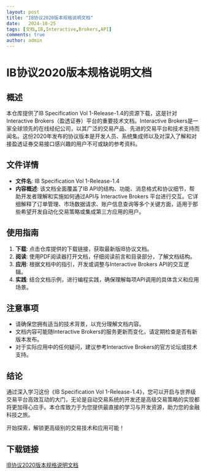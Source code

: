```yaml
---
layout: post
title: "IB协议2020版本规格说明文档"
date:   2024-10-25
tags: [文档,IB,Interactive,Brokers,API]
comments: true
author: admin
---
```

# IB协议2020版本规格说明文档

## 概述

本仓库提供了IB Specification Vol 1-Release-1.4的资源下载，这是针对Interactive Brokers（盈透证券）平台的重要技术文档。Interactive Brokers是一家全球领先的在线经纪公司，以其广泛的交易产品、先进的交易平台和技术支持而闻名。这份2020年发布的协议版本是开发人员、系统集成师以及对深入了解和对接盈透证券交易接口感兴趣的用户不可或缺的参考资料。

## 文件详情

- **文件名**: IB Specification Vol 1-Release-1.4
- **内容概述**: 该文档全面覆盖了IB API的结构、功能、消息格式和协议细节，帮助开发者理解和实施如何通过API与 Interactive Brokers 平台进行交互。它详细解释了订单管理、市场数据请求、账户信息查询等多个关键方面，适用于那些希望开发自动化交易策略或集成第三方应用的用户。

## 使用指南

1. **下载**: 点击仓库提供的下载链接，获取最新版IB协议文档。
2. **阅读**: 使用PDF阅读器打开文档，仔细阅读前言和目录部分，了解文档结构。
3. **应用**: 根据文档中的指引，开发或调整与Interactive Brokers API的交互逻辑。
4. **实践**: 结合文档示例，进行编程实践，确保理解每项API调用的具体含义和应用场景。

## 注意事项

- 请确保您拥有适当的技术背景，以充分理解文档内容。
- 文档内容可能随Interactive Brokers的服务更新而变化，请定期检查是否有新版本发布。
- 对于实际应用中的任何疑问，建议参考Interactive Brokers的官方论坛或技术支持。

## 结论

通过深入学习这份《IB Specification Vol 1-Release-1.4》，您可以开启与世界级交易平台高效互动的大门，无论是自动交易系统的开发还是高级交易策略的实现都将更加得心应手。本仓库致力于为您提供最直接的学习与开发资源，助力您的金融科技之旅。

开始探索，解锁更高级别的交易技术和应用可能！

## 下载链接

[IB协议2020版本规格说明文档](https://pan.quark.cn/s/17d611d7b520)